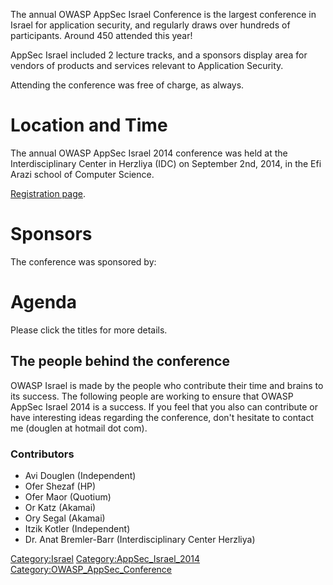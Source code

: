 
The annual OWASP AppSec Israel Conference is the largest conference in
Israel for application security, and regularly draws over hundreds of
participants. Around 450 attended this year\!

AppSec Israel included 2 lecture tracks, and a sponsors display area for
vendors of products and services relevant to Application Security.

Attending the conference was free of charge, as always.

# Location and Time

The annual OWASP AppSec Israel 2014 conference was held at the
Interdisciplinary Center in Herzliya (IDC) on September 2nd, 2014, in
the Efi Arazi school of Computer Science.

[Registration page](https://appsecil2014.eventbrite.com).

# Sponsors

The conference was sponsored by:

# Agenda

Please click the titles for more details.

## The people behind the conference

OWASP Israel is made by the people who contribute their time and brains
to its success. The following people are working to ensure that OWASP
AppSec Israel 2014 is a success. If you feel that you also can
contribute or have interesting ideas regarding the conference, don't
hesitate to contact me (douglen at hotmail dot com).

### Contributors

  - Avi Douglen (Independent)
  - Ofer Shezaf (HP)
  - Ofer Maor (Quotium)
  - Or Katz (Akamai)
  - Ory Segal (Akamai)
  - Itzik Kotler (Independent)
  - Dr. Anat Bremler-Barr (Interdisciplinary Center Herzliya)

[Category:Israel](Category:Israel "wikilink")
[Category:AppSec_Israel_2014](Category:AppSec_Israel_2014 "wikilink")
[Category:OWASP_AppSec_Conference](Category:OWASP_AppSec_Conference "wikilink")